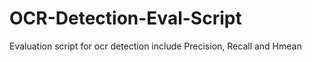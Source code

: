 # OCR-Detection-Eval-Script
Evaluation script for ocr detection include Precision, Recall and Hmean

